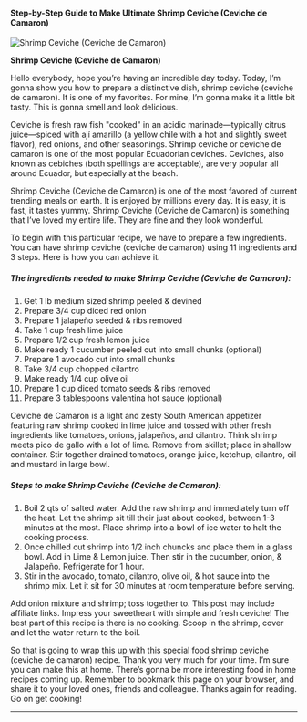            

#### Step-by-Step Guide to Make Ultimate Shrimp Ceviche (Ceviche de Camaron)

![Shrimp Ceviche (Ceviche de Camaron)](https://img-global.cpcdn.com/recipes/d88bd6a6352819d8/751x532cq70/shrimp-ceviche-ceviche-de-camaron-recipe-main-photo.jpg)

**Shrimp Ceviche (Ceviche de Camaron)**

Hello everybody, hope you’re having an incredible day today. Today, I’m gonna show you how to prepare a distinctive dish, shrimp ceviche (ceviche de camaron). It is one of my favorites. For mine, I’m gonna make it a little bit tasty. This is gonna smell and look delicious.

Ceviche is fresh raw fish "cooked" in an acidic marinade—typically citrus juice—spiced with ají amarillo (a yellow chile with a hot and slightly sweet flavor), red onions, and other seasonings. Shrimp ceviche or ceviche de camaron is one of the most popular Ecuadorian ceviches. Ceviches, also known as cebiches (both spellings are acceptable), are very popular all around Ecuador, but especially at the beach.

Shrimp Ceviche (Ceviche de Camaron) is one of the most favored of current trending meals on earth. It is enjoyed by millions every day. It is easy, it is fast, it tastes yummy. Shrimp Ceviche (Ceviche de Camaron) is something that I’ve loved my entire life. They are fine and they look wonderful.

To begin with this particular recipe, we have to prepare a few ingredients. You can have shrimp ceviche (ceviche de camaron) using 11 ingredients and 3 steps. Here is how you can achieve it.

##### The ingredients needed to make Shrimp Ceviche (Ceviche de Camaron):

1.  Get 1 lb medium sized shrimp peeled & devined
2.  Prepare 3/4 cup diced red onion
3.  Prepare 1 jalapeño seeded & ribs removed
4.  Take 1 cup fresh lime juice
5.  Prepare 1/2 cup fresh lemon juice
6.  Make ready 1 cucumber peeled cut into small chunks (optional)
7.  Prepare 1 avocado cut into small chunks
8.  Take 3/4 cup chopped cilantro
9.  Make ready 1/4 cup olive oil
10.  Prepare 1 cup diced tomato seeds & ribs removed
11.  Prepare 3 tablespoons valentina hot sauce (optional)

Ceviche de Camaron is a light and zesty South American appetizer featuring raw shrimp cooked in lime juice and tossed with other fresh ingredients like tomatoes, onions, jalapeños, and cilantro. Think shrimp meets pico de gallo with a lot of lime. Remove from skillet; place in shallow container. Stir together drained tomatoes, orange juice, ketchup, cilantro, oil and mustard in large bowl.

##### Steps to make Shrimp Ceviche (Ceviche de Camaron):

1.  Boil 2 qts of salted water. Add the raw shrimp and immediately turn off the heat. Let the shrimp sit till their just about cooked, between 1-3 minutes at the most. Place shrimp into a bowl of ice water to halt the cooking process.
2.  Once chilled cut shrimp into 1/2 inch chuncks and place them in a glass bowl. Add in Lime & Lemon juice. Then stir in the cucumber, onion, & Jalapeño. Refrigerate for 1 hour.
3.  Stir in the avocado, tomato, cilantro, olive oil, & hot sauce into the shrimp mix. Let it sit for 30 minutes at room temperature before serving.

Add onion mixture and shrimp; toss together to. This post may include affiliate links. Impress your sweetheart with simple and fresh ceviche! The best part of this recipe is there is no cooking. Scoop in the shrimp, cover and let the water return to the boil.

So that is going to wrap this up with this special food shrimp ceviche (ceviche de camaron) recipe. Thank you very much for your time. I’m sure you can make this at home. There’s gonna be more interesting food in home recipes coming up. Remember to bookmark this page on your browser, and share it to your loved ones, friends and colleague. Thanks again for reading. Go on get cooking!

* * *